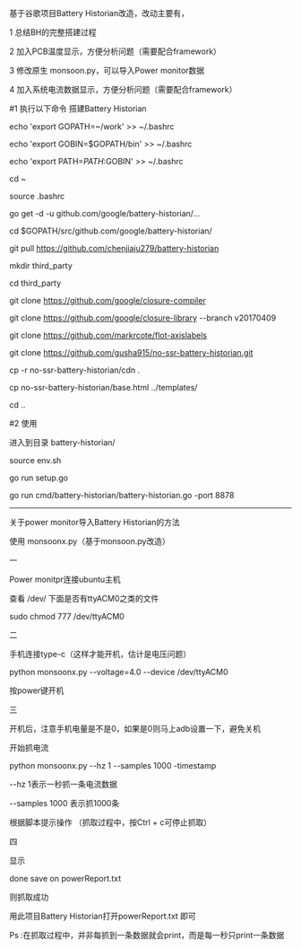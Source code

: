 基于谷歌项目Battery Historian改造，改动主要有，

1 总结BH的完整搭建过程

2 加入PCB温度显示，方便分析问题（需要配合framework）

3 修改原生 monsoon.py，可以导入Power monitor数据

4 加入系统电流数据显示，方便分析问题（需要配合framework）

#1 执行以下命令  搭建Battery Historian

echo 'export GOPATH=~/work' >> ~/.bashrc

echo 'export GOBIN=$GOPATH/bin' >> ~/.bashrc

echo 'export PATH=$PATH:$GOBIN' >> ~/.bashrc

cd ~

source .bashrc

go get -d -u github.com/google/battery-historian/...

cd $GOPATH/src/github.com/google/battery-historian/

git pull https://github.com/chenjiaju279/battery-historian

mkdir third_party

cd third_party

git clone https://github.com/google/closure-compiler

git clone https://github.com/google/closure-library --branch v20170409

git clone https://github.com/markrcote/flot-axislabels

git clone https://github.com/gusha915/no-ssr-battery-historian.git

cp -r no-ssr-battery-historian/cdn .

cp no-ssr-battery-historian/base.html ../templates/

cd ..


#2 使用

进入到目录 battery-historian/

source env.sh

go run setup.go

go run cmd/battery-historian/battery-historian.go -port 8878

---------------------------------------

关于power monitor导入Battery Historian的方法

使用 monsoonx.py（基于monsoon.py改造）

一

Power monitpr连接ubuntu主机

查看 /dev/ 下面是否有ttyACM0之类的文件

 sudo chmod 777 /dev/ttyACM0
 
二

手机连接type-c（这样才能开机，估计是电压问题）

python monsoonx.py --voltage=4.0 --device /dev/ttyACM0

按power键开机

三

开机后，注意手机电量是不是0，如果是0则马上adb设置一下，避免关机

开始抓电流

python monsoonx.py --hz 1 --samples 1000 -timestamp

--hz 1表示一秒抓一条电流数据

--samples 1000 表示抓1000条

根据脚本提示操作  （抓取过程中，按Ctrl + c可停止抓取）

四

显示

done  save on powerReport.txt 

则抓取成功

用此项目Battery Historian打开powerReport.txt 即可

Ps :在抓取过程中，并非每抓到一条数据就会print，而是每一秒只print一条数据
